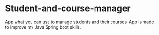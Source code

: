 # Student-and-course-manager
App what you can use to manage students and their courses. App is made to improve my Java Spring boot skills.
